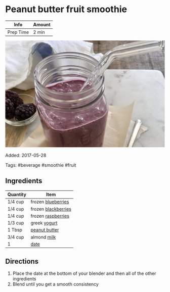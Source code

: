 # Peanut butter fruit smoothie

| Info      | Amount |
| --------- | ------ |
| Prep Time | 2 min  |

![Peanut butter fruit smoothie](Media/peanut-butter-fruit-smoothie.jpg)

Added: 2017-05-28

Tags: #beverage #smoothie #fruit

## Ingredients

| Quantity | Item                                                   |
| -------- | ------------------------------------------------------ |
| 1/4 cup  | frozen [blueberries](../_ingredients/blueberries.md)   |
| 1/4 cup  | frozen [blackberries](../_ingredients/blackberries.md) |
| 1/4 cup  | frozen [raspberries](../_ingredients/raspberries.md)   |
| 1/3 cup  | greek [yogurt](../_ingredients/yogurt.md)              |
| 1 Tbsp   | [peanut butter](../_ingredients/peanut%20butter.md)    |
| 3/4 cup  | almond [milk](../_ingredients/milk.md)                 |
| 1        | [date](../_ingredients/date.md)                        |

## Directions

1. Place the date at the bottom of your blender and then all of the other ingredients
2. Blend until you get a smooth consistency
